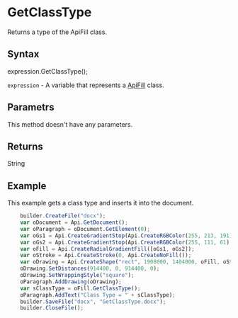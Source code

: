 # GetClassType

Returns a type of the ApiFill class.

## Syntax

expression.GetClassType();

`expression` - A variable that represents a [ApiFill](../ApiFill.md) class.

## Parametrs

This method doesn't have any parameters.

## Returns

String

## Example

This example gets a class type and inserts it into the document.

```javascript
	builder.CreateFile("docx");
	var oDocument = Api.GetDocument();
	var oParagraph = oDocument.GetElement(0);
	var oGs1 = Api.CreateGradientStop(Api.CreateRGBColor(255, 213, 191), 0);
	var oGs2 = Api.CreateGradientStop(Api.CreateRGBColor(255, 111, 61), 100000);
	var oFill = Api.CreateRadialGradientFill([oGs1, oGs2]);
	var oStroke = Api.CreateStroke(0, Api.CreateNoFill());
	var oDrawing = Api.CreateShape("rect", 1908000, 1404000, oFill, oStroke);
	oDrawing.SetDistances(914400, 0, 914400, 0);
	oDrawing.SetWrappingStyle("square");
	oParagraph.AddDrawing(oDrawing);
	var sClassType = oFill.GetClassType();
	oParagraph.AddText("Class Type = " + sClassType);
	builder.SaveFile("docx", "GetClassType.docx");
	builder.CloseFile();
```